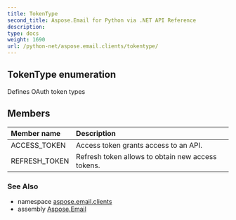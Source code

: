```yaml
---
title: TokenType
second_title: Aspose.Email for Python via .NET API Reference
description: 
type: docs
weight: 1690
url: /python-net/aspose.email.clients/tokentype/
---
```


## TokenType enumeration

Defines OAuth token types

## Members
| Member name | Description |
| :- | :- |
|ACCESS_TOKEN|Access token grants access to an API.|
|REFRESH_TOKEN|Refresh token allows to obtain new access tokens.|

### See Also

* namespace [aspose.email.clients](/email/python-net/aspose.email.clients/)
* assembly [Aspose.Email](/email/python-net/)

